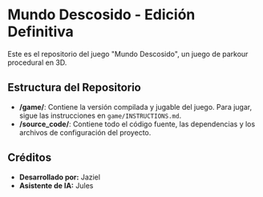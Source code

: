 # Mundo Descosido - Edición Definitiva

Este es el repositorio del juego "Mundo Descosido", un juego de parkour procedural en 3D.

## Estructura del Repositorio

- **/game/**: Contiene la versión compilada y jugable del juego. Para jugar, sigue las instrucciones en `game/INSTRUCTIONS.md`.
- **/source_code/**: Contiene todo el código fuente, las dependencias y los archivos de configuración del proyecto.

## Créditos

- **Desarrollado por:** Jaziel
- **Asistente de IA:** Jules
